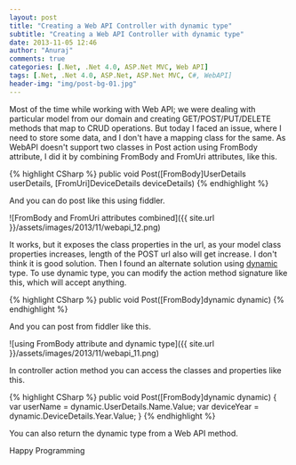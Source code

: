 ```yaml
---
layout: post
title: "Creating a Web API Controller with dynamic type"
subtitle: "Creating a Web API Controller with dynamic type"
date: 2013-11-05 12:46
author: "Anuraj"
comments: true
categories: [.Net, .Net 4.0, ASP.Net MVC, Web API]
tags: [.Net, .Net 4.0, ASP.Net, ASP.Net MVC, C#, WebAPI]
header-img: "img/post-bg-01.jpg"
---
```

Most of the time while working with Web API; we were dealing with particular model from our domain and creating GET/POST/PUT/DELETE methods that map to CRUD operations. But today I faced an issue, where I need to store some data, and I don't have a mapping class for the same. As WebAPI doesn't support two classes in Post action using FromBody attribute, I did it by combining FromBody and FromUri attributes, like this.

{% highlight CSharp %}
public void Post([FromBody]UserDetails userDetails, 
[FromUri]DeviceDetails deviceDetails)
{% endhighlight %}

And you can do post like this using fiddler.

![FromBody and FromUri attributes combined]({{ site.url }}/assets/images/2013/11/webapi_12.png)

It works, but it exposes the class properties in the url, as your model class properties increases, length of the POST url also will get increase. I don't think it is good solution. Then I found an alternate solution using [dynamic](http://msdn.microsoft.com/en-us/library/vstudio/dd264736.aspx) type. To use dynamic type, you can modify the action method signature like this, which will accept anything. 

{% highlight CSharp %}
public void Post([FromBody]dynamic dynamic)
{% endhighlight %}

And you can post from fiddler like this.

![using FromBody attribute and dynamic type]({{ site.url }}/assets/images/2013/11/webapi_11.png)

In controller action method you can access the classes and properties like this.

{% highlight CSharp %}
public void Post([FromBody]dynamic dynamic)
{
    var userName = dynamic.UserDetails.Name.Value;
    var deviceYear = dynamic.DeviceDetails.Year.Value;
}
{% endhighlight %}

You can also return the dynamic type from a Web API method.

Happy Programming
